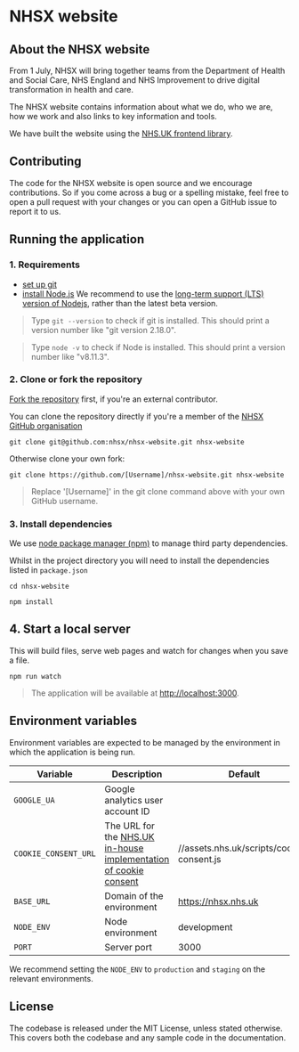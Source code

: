 # NHSX website

## About the NHSX website

From 1 July, NHSX will bring together teams from the Department of Health and Social Care, NHS England and NHS Improvement to drive digital transformation in health and care.

The NHSX website contains information about what we do, who we are, how we work and also links to key information and tools.

We have built the website using the [NHS.UK frontend library](https://github.com/nhsuk/nhsuk-frontend).

## Contributing

The code for the NHSX website is open source and we encourage contributions. So if you come across a bug or a spelling mistake, feel free to open a pull request with your changes or you can open a GitHub issue to report it to us.

## Running the application

### 1. Requirements

* [set up git](https://help.github.com/articles/set-up-git/)
* [install Node.js](https://nodejs.org/en/)
We recommend to use the [long-term support (LTS) version of Nodejs](https://nodejs.org/en/download/), rather than the latest beta version.

> Type `git --version` to check if git is installed. This should print a version number like "git version 2.18.0".

> Type `node -v` to check if Node is installed. This should print a version number like "v8.11.3".

### 2. Clone or fork the repository

[Fork the repository](https://help.github.com/articles/fork-a-repo/) first, if you're an external contributor.

You can clone the repository directly if you're a member of the [NHSX GitHub organisation](https://github.com/nhsx/)

```
git clone git@github.com:nhsx/nhsx-website.git nhsx-website
```

Otherwise clone your own fork:

```
git clone https://github.com/[Username]/nhsx-website.git nhsx-website
```

> Replace '[Username]' in the git clone command above with your own GitHub username.

### 3. Install dependencies

We use [node package manager (npm)](https://docs.npmjs.com/getting-started/what-is-npm) to manage third party dependencies.

Whilst in the project directory you will need to install the dependencies listed in `package.json`

```
cd nhsx-website
```

```
npm install
```

## 4. Start a local server

This will build files, serve web pages and watch for changes when you save a file.

```
npm run watch
```

> The application will be available at [http://localhost:3000](http://localhost:3000).

## Environment variables

Environment variables are expected to be managed by the environment in which
the application is being run.

| Variable      | Description       | Default         | Required  |
| ------------- | ----------------- | --------------          | --------- |
| `GOOGLE_UA`      | Google analytics user account ID          |         | No
| `COOKIE_CONSENT_URL`      | The URL for the [NHS.UK in-house implementation of cookie consent](https://github.com/nhsuk/cookie-consent)    | //assets.nhs.uk/scripts/cookie-consent.js |
| `BASE_URL`      | Domain of the environment          |  https://nhsx.nhs.uk       |
| `NODE_ENV`      | Node environment  |  development            |
| `PORT`          | Server port       |  3000                   |

We recommend setting the `NODE_ENV` to `production` and `staging` on the relevant environments.

## License

The codebase is released under the MIT License, unless stated otherwise. This covers both the codebase and any sample code in the documentation.
